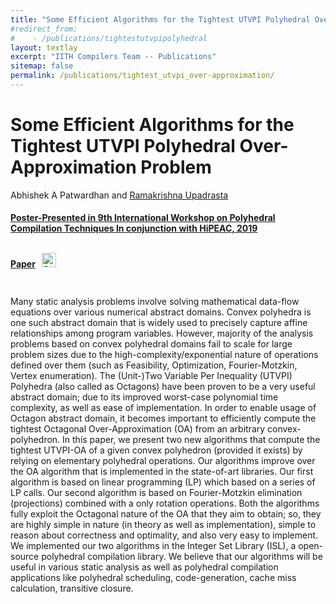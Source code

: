 ```yaml
---
title: "Some Efficient Algorithms for the Tightest UTVPI Polyhedral Over-Approximation Problem"
#redirect_from:
#    - /publications/tightestutvpipolyhedral
layout: textlay
excerpt: "IITH Compilers Team -- Publications"
sitemap: false
permalink: /publications/tightest_utvpi_over-approximation/
---
```



<div class="container-fluid" style="height:100%; width:100%"> 
<h1>Some Efficient Algorithms for the Tightest UTVPI Polyhedral Over-Approximation Problem</h1>
<p>Abhishek A Patwardhan and <a href="https://www.iith.ac.in/~ramakrishna" target="_blank">Ramakrishna Upadrasta</p>
<h4> Poster-Presented in 9th International Workshop on Polyhedral Compilation Techniques In conjunction with HiPEAC, 2019</h4>
 
<br>
 
<div style="position:relative; top:-25px;">
 <h4><a href="https://acohen.gitlabpages.inria.fr/impact/impact2019/papers/IMPACT_2019_paper_2.pdf" target="_blank">Paper</a>
 &nbsp;
 <a href= "https://github.com/IITH-Compilers/ISL-UTVPI?files=1" target="_blank">
 <img class="dp-img" alt="OpenMp_Github" src="https://github.githubassets.com/favicons/favicon.svg" width="23px" height="23px" />
 </a> 
 </h4>
 </div> 
 
<p> Many static analysis problems involve solving mathematical data-flow equations over various numerical abstract domains. Convex polyhedra is one such abstract domain that is widely used to precisely capture affine relationships among program variables. However, majority of the analysis problems based on convex polyhedral domains fail to scale for large problem sizes due to the high-complexity/exponential nature of operations defined over them (such as Feasibility, Optimization, Fourier-Motzkin, Vertex enumeration).
The (Unit-)Two Variable Per Inequality (UTVPI) Polyhedra (also called as Octagons) have been proven to be a very useful abstract domain; due to its improved worst-case polynomial time complexity, as well as ease of implementation. In order to enable usage of Octagon abstract domain, it becomes important to efficiently compute the tightest Octagonal Over-Approximation (OA) from an arbitrary convex-polyhedron.
In this paper, we present two new algorithms that compute the tightest UTVPI-OA of a given convex polyhedron (provided it exists) by relying on elementary polyhedral operations. Our algorithms improve over the OA algorithm that is implemented in the state-of-art libraries.
Our first algorithm is based on linear programming (LP) which based on a series of LP calls. Our second algorithm is based on Fourier-Motzkin elimination (projections) combined with a only rotation operations. Both the algorithms fully exploit the Octagonal nature of the OA that they aim to obtain; so, they are highly simple in nature (in theory as well as implementation), simple to reason about correctness and optimality, and also very easy to implement. We implemented our two algorithms in the Integer Set Library (ISL), a open-source polyhedral compilation library.
We believe that our algorithms will be useful in various static analysis as well as polyhedral compilation applications like polyhedral scheduling, code-generation, cache miss calculation, transitive closure. </p>
<br>
</div>
